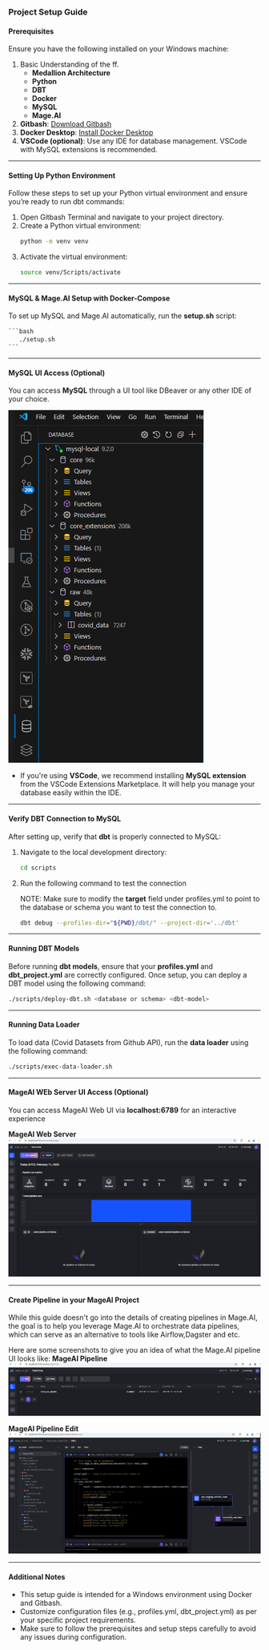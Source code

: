 ### Project Setup Guide

#### Prerequisites
Ensure you have the following installed on your Windows machine:
1. Basic Understanding of the ff.
    - **Medallion Architecture**
    - **Python**
    - **DBT**
    - **Docker**
    - **MySQL**
    - **Mage.AI**
2. **Gitbash**: [Download Gitbash](https://git-scm.com/downloads)
3. **Docker Desktop**: [Install Docker Desktop](https://docs.docker.com/desktop/setup/install/windows-install/)
4. **VSCode (optional)**: Use any IDE for database management. VSCode with MySQL extensions is recommended.

---

#### Setting Up Python Environment
Follow these steps to set up your Python virtual environment and ensure you’re ready to run dbt commands:

1. Open Gitbash Terminal and navigate to your project directory.
2. Create a Python virtual environment:
    ```bash
    python -m venv venv
    ```
3. Activate the virtual environment:
    ```bash
    source venv/Scripts/activate
    ```

---

#### MySQL & Mage.AI Setup with Docker-Compose
To set up MySQL and Mage.AI automatically, run the **setup.sh** script:

    ```bash
       ./setup.sh 
    ```

---

#### MySQL UI Access (Optional)
You can access **MySQL** through a UI tool like DBeaver or any other IDE of your choice.

![MySQL VSCode Extension](docs/images/image.png)

- If you're using **VSCode**, we recommend installing **MySQL extension** from the VSCode Extensions Marketplace. It will help you manage your database easily within the IDE.

---

#### Verify DBT Connection to MySQL
After setting up, verify that **dbt** is properly connected to MySQL:

1. Navigate to the local development directory:
    ```bash
    cd scripts
    ```
2. Run the following command to test the connection

    NOTE: Make sure to modify the **target** field under profiles.yml to point to the database or schema you want to test the connection to.
    ```bash
    dbt debug --profiles-dir="${PWD}/dbt/" --project-dir='../dbt'
    ```

--- 

#### Running DBT Models

Before running **dbt models**, ensure that your **profiles.yml** and **dbt_project.yml** are correctly configured.
Once setup, you can deploy a DBT model using the following command:
```bash
./scripts/deploy-dbt.sh <database or schema> <dbt-model>
```

---

#### Running Data Loader

To load data (Covid Datasets from Github API), run the **data loader** using the following command:
```bash
./scripts/exec-data-loader.sh
```

---

#### MageAI WEb Server UI Access (Optional)
You can access MageAI Web UI via **localhost:6789** for an interactive experience

**MageAI Web Server**
![MageAI Web Server](docs/images/image-1.png)

---

#### Create Pipeline in your MageAI Project
While this guide doesn't go into the details of creating pipelines in Mage.AI, the goal is to help you leverage Mage.AI to orchestrate data pipelines, which can serve as an alternative to tools like Airflow,Dagster and etc.

Here are some screenshots to give you an idea of what the Mage.AI pipeline UI looks like:
**MageAI Pipeline**
![MageAI Pipeline](docs/images/image-2.png)

**MageAI Pipeline Edit**
![MageAI Pipeline Edit](docs/images/image-3.png)

---

#### Additional Notes
- This setup guide is intended for a Windows environment using Docker and Gitbash.
- Customize configuration files (e.g., profiles.yml, dbt_project.yml) as per your specific project requirements.
- Make sure to follow the prerequisites and setup steps carefully to avoid any issues during configuration.